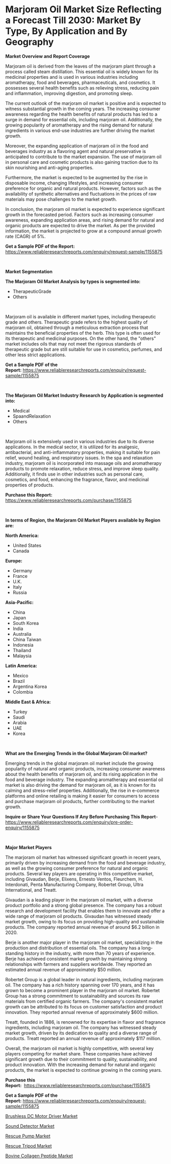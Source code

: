 <p><h1>Marjoram Oil Market Size Reflecting a Forecast Till 2030: Market By Type, By Application and By Geography</h1></p><p><strong>Market Overview and Report Coverage</strong></p>
<p><p>Marjoram oil is derived from the leaves of the marjoram plant through a process called steam distillation. This essential oil is widely known for its medicinal properties and is used in various industries including aromatherapy, food and beverages, pharmaceuticals, and cosmetics. It possesses several health benefits such as relieving stress, reducing pain and inflammation, improving digestion, and promoting sleep.</p><p>The current outlook of the marjoram oil market is positive and is expected to witness substantial growth in the coming years. The increasing consumer awareness regarding the health benefits of natural products has led to a surge in demand for essential oils, including marjoram oil. Additionally, the growing popularity of aromatherapy and the rising demand for natural ingredients in various end-use industries are further driving the market growth.</p><p>Moreover, the expanding application of marjoram oil in the food and beverages industry as a flavoring agent and natural preservative is anticipated to contribute to the market expansion. The use of marjoram oil in personal care and cosmetic products is also gaining traction due to its skin nourishing and anti-aging properties.</p><p>Furthermore, the market is expected to be augmented by the rise in disposable income, changing lifestyles, and increasing consumer preference for organic and natural products. However, factors such as the availability of synthetic alternatives and fluctuations in the prices of raw materials may pose challenges to the market growth.</p><p>In conclusion, the marjoram oil market is expected to experience significant growth in the forecasted period. Factors such as increasing consumer awareness, expanding application areas, and rising demand for natural and organic products are expected to drive the market. As per the provided information, the market is projected to grow at a compound annual growth rate (CAGR) of 5%.</p></p>
<p><strong>Get a Sample PDF of the Report:</strong> <a href="https://www.reliableresearchreports.com/enquiry/request-sample/1155875">https://www.reliableresearchreports.com/enquiry/request-sample/1155875</a></p>
<p>&nbsp;</p>
<p><strong>Market Segmentation</strong></p>
<p><strong>The Marjoram Oil Market Analysis by types is segmented into:</strong></p>
<p><ul><li>TherapeuticGrade</li><li>Others</li></ul></p>
<p>&nbsp;</p>
<p><p>Marjoram oil is available in different market types, including therapeutic grade and others. Therapeutic grade refers to the highest quality of marjoram oil, obtained through a meticulous extraction process that maintains the beneficial properties of the herb. This type is often used for its therapeutic and medicinal purposes. On the other hand, the "others" market includes oils that may not meet the rigorous standards of therapeutic grade but are still suitable for use in cosmetics, perfumes, and other less strict applications.</p></p>
<p><strong>Get a Sample PDF of the Report:</strong>&nbsp;<a href="https://www.reliableresearchreports.com/enquiry/request-sample/1155875">https://www.reliableresearchreports.com/enquiry/request-sample/1155875</a></p>
<p>&nbsp;</p>
<p><strong>The Marjoram Oil Market Industry Research by Application is segmented into:</strong></p>
<p><ul><li>Medical</li><li>SpaandRelaxation</li><li>Others</li></ul></p>
<p>&nbsp;</p>
<p><p>Marjoram oil is extensively used in various industries due to its diverse applications. In the medical sector, it is utilized for its analgesic, antibacterial, and anti-inflammatory properties, making it suitable for pain relief, wound healing, and respiratory issues. In the spa and relaxation industry, marjoram oil is incorporated into massage oils and aromatherapy products to promote relaxation, reduce stress, and improve sleep quality. Additionally, it finds use in other industries such as personal care, cosmetics, and food, enhancing the fragrance, flavor, and medicinal properties of products.</p></p>
<p><strong>Purchase this Report:</strong>&nbsp; <a href="https://www.reliableresearchreports.com/purchase/1155875">https://www.reliableresearchreports.com/purchase/1155875</a></p>
<p>&nbsp;</p>
<p><strong>In terms of Region, the Marjoram Oil Market Players available by Region are:</strong></p>
<p>
    <p> <strong> North America: </strong>
        <ul>
            <li>United States</li>
            <li>Canada</li>
        </ul>
        </p> 
    <p> <strong> Europe: </strong>
        <ul>
            <li>Germany</li>
            <li>France</li>
            <li>U.K.</li>
            <li>Italy</li>
            <li>Russia</li>
        </ul>
        </p> 
    <p> <strong> Asia-Pacific: </strong>
        <ul>
            <li>China</li>
            <li>Japan</li>
            <li>South Korea</li>
            <li>India</li>
            <li>Australia</li>
            <li>China Taiwan</li>
            <li>Indonesia</li>
            <li>Thailand</li>
            <li>Malaysia</li>
        </ul>
        </p> 
    <p> <strong> Latin America: </strong>
        <ul>
            <li>Mexico</li>
            <li>Brazil</li>
            <li>Argentina Korea</li>
            <li>Colombia</li>
        </ul>
        </p> 
    <p> <strong> Middle East & Africa: </strong>
        <ul>
            <li>Turkey</li>
            <li>Saudi</li>
            <li>Arabia</li>
            <li>UAE</li>
            <li>Korea</li>
        </ul>
    </p>
    </p>
<p>&nbsp;</p>
<p><strong>What are the Emerging Trends in the Global Marjoram Oil market?</strong></p>
<p><p>Emerging trends in the global marjoram oil market include the growing popularity of natural and organic products, increasing consumer awareness about the health benefits of marjoram oil, and its rising application in the food and beverage industry. The expanding aromatherapy and essential oil market is also driving the demand for marjoram oil, as it is known for its calming and stress-relief properties. Additionally, the rise in e-commerce platforms and online retailing is making it easier for consumers to access and purchase marjoram oil products, further contributing to the market growth.</p></p>
<p><strong>Inquire or Share Your Questions If Any Before Purchasing This Report</strong>- <a href="https://www.reliableresearchreports.com/enquiry/pre-order-enquiry/1155875">https://www.reliableresearchreports.com/enquiry/pre-order-enquiry/1155875</a></p>
<p>&nbsp;</p>
<p><strong>Major Market Players</strong></p>
<p><p>The marjoram oil market has witnessed significant growth in recent years, primarily driven by increasing demand from the food and beverage industry, as well as the growing consumer preference for natural and organic products. Several key players are operating in this competitive market, including Givaudan, Berje, Elixens, Ernesto Ventos, Fleurchem, H. Interdonati, Penta Manufacturing Company, Robertet Group, Ultra International, and Treatt.</p><p>Givaudan is a leading player in the marjoram oil market, with a diverse product portfolio and a strong global presence. The company has a robust research and development facility that enables them to innovate and offer a wide range of marjoram oil products. Givaudan has witnessed steady market growth, owing to its focus on providing high-quality and sustainable products. The company reported annual revenue of around $6.2 billion in 2020.</p><p>Berje is another major player in the marjoram oil market, specializing in the production and distribution of essential oils. The company has a long-standing history in the industry, with more than 70 years of experience. Berje has achieved consistent market growth by maintaining strong relationships with farmers and suppliers worldwide. They reported an estimated annual revenue of approximately $50 million.</p><p>Robertet Group is a global leader in natural ingredients, including marjoram oil. The company has a rich history spanning over 170 years, and it has grown to become a prominent player in the marjoram oil market. Robertet Group has a strong commitment to sustainability and sources its raw materials from certified organic farmers. The company's consistent market growth can be attributed to its focus on customer satisfaction and product innovation. They reported annual revenue of approximately $600 million.</p><p>Treatt, founded in 1886, is renowned for its expertise in flavor and fragrance ingredients, including marjoram oil. The company has witnessed steady market growth, driven by its dedication to quality and a diverse range of products. Treatt reported an annual revenue of approximately $117 million.</p><p>Overall, the marjoram oil market is highly competitive, with several key players competing for market share. These companies have achieved significant growth due to their commitment to quality, sustainability, and product innovation. With the increasing demand for natural and organic products, the market is expected to continue growing in the coming years.</p></p>
<p><strong>Purchase this Report:</strong>&nbsp;&nbsp;<a href="https://www.reliableresearchreports.com/purchase/1155875">https://www.reliableresearchreports.com/purchase/1155875</a></p>
<p></p>
<p><strong>Get a Sample PDF of the Report:</strong>&nbsp;<a href="https://www.reliableresearchreports.com/enquiry/request-sample/1155875">https://www.reliableresearchreports.com/enquiry/request-sample/1155875</a></p>
<p><p><a href="https://medium.com/@caligoldner/analyzing-brushless-dc-motor-driver-market-global-industry-perspective-and-forecast-2023-to-2030-cc0b401ac4c7">Brushless DC Motor Driver Market</a></p><p><a href="https://medium.com/@walkersipes1943/sound-detector-market-outlook-industry-overview-and-forecast-2023-to-2030-a5b652b7155a">Sound Detector Market</a></p><p><a href="https://medium.com/@geoanderson1978/rescue-pump-market-competitive-analysis-market-trends-and-forecast-to-2030-77a794aef595">Rescue Pump Market</a></p><p><a href="https://medium.com/@mariliehowe/rescue-tripod-market-the-key-to-successful-business-strategy-forecast-till-2030-48c087e9d60b">Rescue Tripod Market</a></p><p><a href="https://github.com/GroverBarry/Market-Research-Report-List-2/blob/main/bovine-collagen-peptide-market.md">Bovine Collagen Peptide Market</a></p></p>
